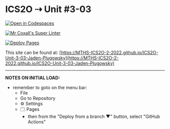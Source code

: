 # ICS2O ⇢ Unit #3-03

[![Open in Codespaces](https://classroom.github.com/assets/launch-codespace-7f7980b617ed060a017424585567c406b6ee15c891e84e1186181d67ecf80aa0.svg)](https://classroom.github.com/open-in-codespaces?assignment_repo_id=10819335)

[![Mr Coxall's Super Linter](https://github.com/MTHS-ICS2O-2-2022/ICS2O-Unit-3-03-Jaden-Plugowsky/workflows/Mr%20Coxall's%20Super%20Linter/badge.svg)](https://github.com/MTHS-ICS2O-2-2022/ICS2O-Unit-3-03-Jaden-Plugowsky/actions)

[![Deploy Pages](https://github.com/MTHS-ICS2O-2-2022/ICS2O-Unit-3-03-Jaden-Plugowsky/workflows/Deploy%20Pages/badge.svg)](https://github.com/MTHS-ICS2O-2-2022/ICS2O-Unit-3-03-Jaden-Plugowsky/actions)

This site can be found at: [https://MTHS-ICS2O-2-2022.github.io/ICS2O-Unit-3-03-Jaden-Plugowsky](https://MTHS-ICS2O-2-2022.github.io/ICS2O-Unit-3-03-Jaden-Plugowsky)

---

**NOTES ON INITIAL LOAD:**
- remember to goto on the menu bar:
  - File
  - Go to Repository
  - ⚙ Settings
  - 🗔 Pages
    - then from the "Deploy from a branch ▼" button, select "GitHub Actions"
